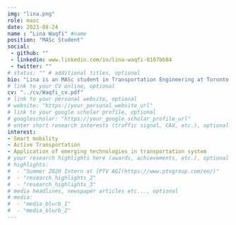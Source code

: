 ```yaml
---
img: "lina.png"
role: masc
date: 2023-08-24
name : "Lina Waqfi" #name
position: "MASc Student" 
social: 
 - github: ""
 - linkedin: www.linkedin.com/in/lina-waqfi-0107bb84 
 - twitter: ""
# status: "" # additional titles, optional
bio: "Lina is an MASc student in Transportation Engineering at Toronto Metropolitan University, Canada. She holds a B.Sc. in Civil Engineering with a specialization in Transportation Engineering from [Jordan University of Science and Technology](https://www.just.edu.jo/Pages/Default.aspx), as well as a master's degree in Urban Planning from the [American University of Sharjah](https://www.aus.edu/). Lina has more than twelve years of hands-on experience in both the semi-government real estate development and government sectors. She is starting her MASc in September 2023 under the supervision of Dr. Bilal Farooq at the Laboratory of Innovations in Transportation (LiTrans), Center of Urban Innovation."
# link to your CV online, optional
cv: "../cv/Waqfi_cv.pdf" 
# link to your personal website, optional
# website: "https://your_personal_website_url" 
# link to your google scholar profile, optional
# googlescholar: "https://your_google_scholar_profile_url"
# enter short research interests (traffic signal, CAV, etc.), optional
interest: 
- Smart mobility
- Active Transportation
- Application of emerging technologies in transportation system
# your research highlights here (awards, achievements, etc.), optional
# highlights: 
#  - "Summer 2020 Intern at [PTV AG](https://www.ptvgroup.com/en/)"
#  - "research_highlights_2"
#  - "research_highlights_3" 
# media headlines, newspaper articles etc..., optional
# media: 
#  - "media_blurb_1"
#  - "media_blurb_2" 
---
```

